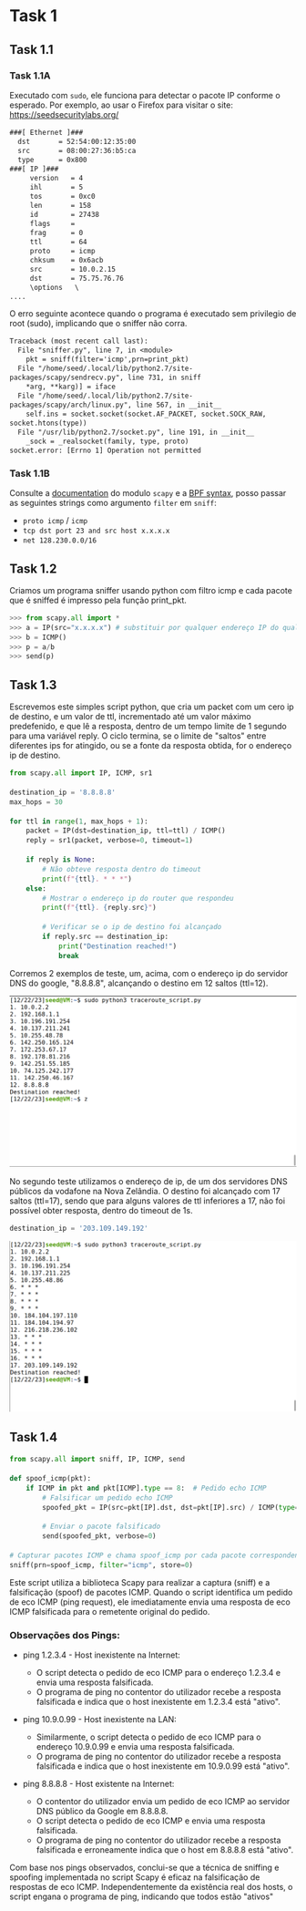 # Task 1

## Task 1.1

### Task 1.1A


Executado com `sudo`, ele funciona para detectar o pacote IP conforme o esperado. Por exemplo, ao usar o Firefox para visitar o site: https://seedsecuritylabs.org/


```
###[ Ethernet ]### 
  dst       = 52:54:00:12:35:00
  src       = 08:00:27:36:b5:ca
  type      = 0x800
###[ IP ]### 
     version   = 4
     ihl       = 5
     tos       = 0xc0
     len       = 158
     id        = 27438
     flags     = 
     frag      = 0
     ttl       = 64
     proto     = icmp
     chksum    = 0x6acb
     src       = 10.0.2.15
     dst       = 75.75.76.76
     \options   \
....
```

O erro seguinte acontece quando o programa é executado sem privilegio de root (sudo), implicando que o sniffer não corra.

```
Traceback (most recent call last):
  File "sniffer.py", line 7, in <module>
    pkt = sniff(filter='icmp',prn=print_pkt)
  File "/home/seed/.local/lib/python2.7/site-packages/scapy/sendrecv.py", line 731, in sniff
    *arg, **karg)] = iface
  File "/home/seed/.local/lib/python2.7/site-packages/scapy/arch/linux.py", line 567, in __init__
    self.ins = socket.socket(socket.AF_PACKET, socket.SOCK_RAW, socket.htons(type))
  File "/usr/lib/python2.7/socket.py", line 191, in __init__
    _sock = _realsocket(family, type, proto)
socket.error: [Errno 1] Operation not permitted
```

### Task 1.1B

Consulte a [documentation](https://scapy.readthedocs.io/en/latest/usage.html#generating-sets-of-packets) do modulo  `scapy` e a [BPF syntax](https://biot.com/capstats/bpf.html), posso passar as seguintes strings como argumento `filter` em `sniff`:

- `proto icmp` / `icmp`
- `tcp dst port 23 and src host x.x.x.x`
- `net 128.230.0.0/16`


## Task 1.2

Criamos um programa sniffer usando python com filtro icmp e cada pacote que é sniffed é impresso pela função print_pkt.

```python
>>> from scapy.all import *
>>> a = IP(src="x.x.x.x") # substituir por qualquer endereço IP do qual desejamos enviar pacotes
>>> b = ICMP() 
>>> p = a/b
>>> send(p)
```

## Task 1.3
Escrevemos este simples script python, que cria um packet com um cero ip de destino, e um valor de ttl, incrementado até um valor máximo predefenido, e que lê a resposta, dentro de um tempo limite de 1 segundo para uma variável reply. O ciclo termina, se o limite de "saltos" entre diferentes ips for atingido, ou se a fonte da resposta obtida, for o endereço ip de destino.
```python
from scapy.all import IP, ICMP, sr1

destination_ip = '8.8.8.8'
max_hops = 30

for ttl in range(1, max_hops + 1):
    packet = IP(dst=destination_ip, ttl=ttl) / ICMP()
    reply = sr1(packet, verbose=0, timeout=1)
    
    if reply is None:
        # Não obteve resposta dentro do timeout
        print(f"{ttl}. * * *")
    else:
        # Mostrar o endereço ip do router que respondeu
        print(f"{ttl}. {reply.src}")

        # Verificar se o ip de destino foi alcançado
        if reply.src == destination_ip:
            print("Destination reached!")
            break

```
Corremos 2 exemplos de teste, um, acima, com o endereço ip do servidor DNS do google, "8.8.8.8", alcançando o destino em 12 saltos (ttl=12).

![](img/google_dns.png)

No segundo teste utilizamos o endereço de ip, de um dos servidores DNS públicos da vodafone na Nova Zelândia. O destino foi alcançado com 17 saltos (ttl=17), sendo que para alguns valores de ttl inferiores a 17, não foi possível obter resposta, dentro do timeout de 1s. 

```python
destination_ip = '203.109.149.192'
```

![](img/vodafon_nz_dns.png)

## Task 1.4
```python
from scapy.all import sniff, IP, ICMP, send

def spoof_icmp(pkt):
    if ICMP in pkt and pkt[ICMP].type == 8:  # Pedido echo ICMP
        # Falsificar um pedido echo ICMP
        spoofed_pkt = IP(src=pkt[IP].dst, dst=pkt[IP].src) / ICMP(type=0, id=pkt[ICMP].id, seq=pkt[ICMP].seq)
        
        # Enviar o pacote falsificado
        send(spoofed_pkt, verbose=0)

# Capturar pacotes ICMP e chama spoof_icmp por cada pacote correspondente
sniff(prn=spoof_icmp, filter="icmp", store=0)
```
Este script utiliza a biblioteca Scapy para realizar a captura (sniff) e a falsificação (spoof) de pacotes ICMP. Quando o script identifica um pedido de eco ICMP (ping request), ele imediatamente envia uma resposta de eco ICMP falsificada para o remetente original do pedido.

### Observações dos Pings:

* ping 1.2.3.4 - Host inexistente na Internet:
    - O script detecta o pedido de eco ICMP para o endereço 1.2.3.4 e envia uma resposta falsificada.
    - O programa de ping no contentor do utilizador recebe a resposta falsificada e indica que o host inexistente em 1.2.3.4 está "ativo".

* ping 10.9.0.99 - Host inexistente na LAN:
    - Similarmente, o script detecta o pedido de eco ICMP para o endereço 10.9.0.99 e envia uma resposta falsificada.
    - O programa de ping no contentor do utilizador recebe a resposta falsificada e indica que o host inexistente em 10.9.0.99 está "ativo".

* ping 8.8.8.8 - Host existente na Internet:
    - O contentor do utilizador envia um pedido de eco ICMP ao servidor DNS público da Google em 8.8.8.8.
    - O script detecta o pedido de eco ICMP e envia uma resposta falsificada.
    - O programa de ping no contentor do utilizador recebe a resposta falsificada e erroneamente indica que o host em 8.8.8.8 está "ativo".

Com base nos pings observados, conclui-se que a técnica de sniffing e spoofing implementada no script Scapy é eficaz na falsificação de respostas de eco ICMP. Independentemente da existência real dos hosts, o script engana o programa de ping, indicando que todos estão "ativos"
